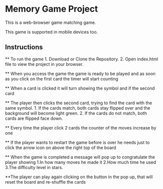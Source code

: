 # Memory Game Project

This is a web-browser game matching game. 

This game is supported in mobile devices too. 

## Instructions

** To run the game
    1. Download or Clone the Repository.
    2. Open index.html file to view the project in your browser.

** When you access the game the game is ready to be played and as soon as you click on the first card the timer will start counting

** When a card is clicked it will turn showing the symbol and if the second card 

** The player then clicks the second card, trying to find the card with the same symbol.
    1. If the cards match, both cards stay flipped over and the background will become light green.
    2. If the cards do not match, both cards are flipped face down.

** Every time the player click 2 cards the counter of the moves increase by one

** If the player wants to restart the game before is over he needs just to click the arrow icon on above the right top of the board

** When the game is completed a message will pop up to congratulate the player showing 
   1.In how many moves he made it 
   2.How much time he used
   3.The difficulty level in stars. 

**The player can play again clicking on the button in the pop up, that will reset the board and re-shuffle the cards
	

